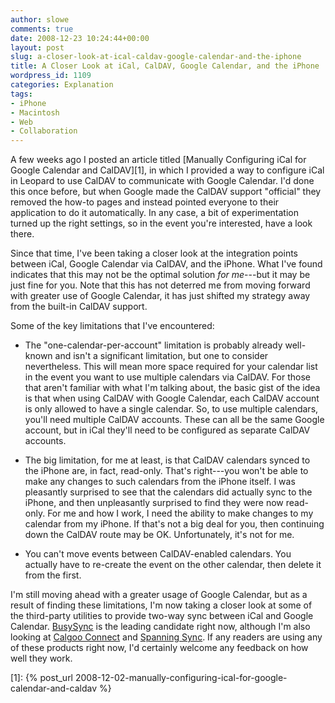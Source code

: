 ```yaml
---
author: slowe
comments: true
date: 2008-12-23 10:24:44+00:00
layout: post
slug: a-closer-look-at-ical-caldav-google-calendar-and-the-iphone
title: A Closer Look at iCal, CalDAV, Google Calendar, and the iPhone
wordpress_id: 1109
categories: Explanation
tags:
- iPhone
- Macintosh
- Web
- Collaboration
---
```


A few weeks ago I posted an article titled [Manually Configuring iCal for Google Calendar and CalDAV][1], in which I provided a way to configure iCal in Leopard to use CalDAV to communicate with Google Calendar. I'd done this once before, but when Google made the CalDAV support "official" they removed the how-to pages and instead pointed everyone to their application to do it automatically. In any case, a bit of experimentation turned up the right settings, so in the event you're interested, have a look there.

Since that time, I've been taking a closer look at the integration points between iCal, Google Calendar via CalDAV, and the iPhone. What I've found indicates that this may not be the optimal solution _for me_---but it may be just fine for you. Note that this has not deterred me from moving forward with greater use of Google Calendar, it has just shifted my strategy away from the built-in CalDAV support.

Some of the key limitations that I've encountered:

* The "one-calendar-per-account" limitation is probably already well-known and isn't a significant limitation, but one to consider nevertheless. This will mean more space required for your calendar list in the event you want to use multiple calendars via CalDAV. For those that aren't familiar with what I'm talking about, the basic gist of the idea is that when using CalDAV with Google Calendar, each CalDAV account is only allowed to have a single calendar. So, to use multiple calendars, you'll need multiple CalDAV accounts. These can all be the same Google account, but in iCal they'll need to be configured as separate CalDAV accounts.

* The big limitation, for me at least, is that CalDAV calendars synced to the iPhone are, in fact, read-only. That's right---you won't be able to make any changes to such calendars from the iPhone itself. I was pleasantly surprised to see that the calendars did actually sync to the iPhone, and then unpleasantly surprised to find they were now read-only. For me and how I work, I need the ability to make changes to my calendar from my iPhone. If that's not a big deal for you, then continuing down the CalDAV route may be OK. Unfortunately, it's not for me.

* You can't move events between CalDAV-enabled calendars. You actually have to re-create the event on the other calendar, then delete it from the first.

I'm still moving ahead with a greater usage of Google Calendar, but as a result of finding these limitations, I'm now taking a closer look at some of the third-party utilities to provide two-way sync between iCal and Google Calendar. [BusySync](http://www.busymac.com/) is the leading candidate right now, although I'm also looking at [Calgoo Connect](http://www.calgoo.com/connect/index.do) and [Spanning Sync](http://spanningsync.com/). If any readers are using any of these products right now, I'd certainly welcome any feedback on how well they work.

[1]: {% post_url 2008-12-02-manually-configuring-ical-for-google-calendar-and-caldav %}
